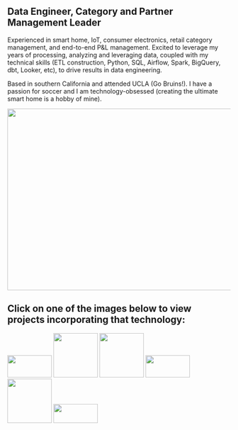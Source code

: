 ## Data Engineer, Category and Partner Management Leader

Experienced in smart home, IoT, consumer electronics, retail category management, and end-to-end P&L management. Excited to leverage my years of processing, analyzing and leveraging data, coupled with my technical skills (ETL construction, Python, SQL, Airflow, Spark, BigQuery, dbt, Looker, etc), to drive results in data engineering.

Based in southern California and attended UCLA (Go Bruins!). I have a passion for soccer and I am technology-obsessed (creating the ultimate smart home is a hobby of mine).

<img src='https://user-images.githubusercontent.com/115185983/220984474-24fdd0ae-488d-4583-9d53-160048ee09bd.png' width='850' height='410'>

## Click on one of the images below to view projects incorporating that technology:

[<img src='https://user-images.githubusercontent.com/115185983/220992132-d4435ff5-2f0b-42fe-90d2-90250c8cd206.png' width='100' height='50'>](https://github.com/rgiosa10/Emissions-by-Country.git) [<img src='https://user-images.githubusercontent.com/115185983/220989310-a7d5ea48-b96a-465b-9fc9-eac45e77591b.png' width='100'>](https://github.com/rgiosa10/dbt-indpnt-proj.git) [<img src='https://user-images.githubusercontent.com/115185983/220989923-0f6fb16d-4022-49ac-a3a7-cb433b47d49f.png' width='100'>](https://github.com/rgiosa10/team-week3.git) [<img src='https://user-images.githubusercontent.com/115185983/220991467-3ef2a6ec-d218-4dc1-bee8-a2bd6c2be52c.png' width='100' height='50'>](https://github.com/rgiosa10/Emissions-by-Country.git) [<img src='https://user-images.githubusercontent.com/115185983/220993125-067f2e83-b1f2-431e-b8e3-432478dd9523.png' width='100'>](https://github.com/rgiosa10/team-week3.git) [<img src='https://user-images.githubusercontent.com/115185983/220993252-e4638180-38b5-4ec5-bf7f-57cc4d645d0b.png' width='100' height='43'>](https://github.com/rgiosa10/Emissions-by-Country.git)






